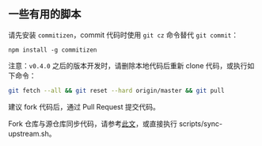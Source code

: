 ## 一些有用的脚本

请先安装 `commitizen`，commit 代码时使用 `git cz` 命令替代 `git commit`：

```
npm install -g commitizen
```

注意：`v0.4.0` 之后的版本开发时，请删除本地代码后重新 clone 代码，或执行如下命令：

```bash
git fetch --all && git reset --hard origin/master && git pull
```

建议 fork 代码后，通过 Pull Request 提交代码。

Fork 仓库与源仓库同步代码，请参考[此文](https://www.zhihu.com/question/28676261)，或直接执行 scripts/sync-upstream.sh。
